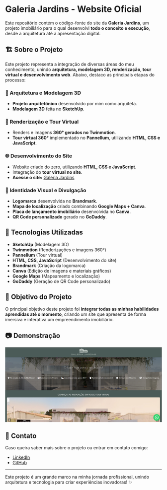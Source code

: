 # Galeria Jardins - Website Oficial

Este repositório contém o código-fonte do site da **Galeria Jardins**, um projeto imobiliário para o qual desenvolvi **todo o conceito e execução**, desde a arquitetura até a apresentação digital.

## 🏗️ Sobre o Projeto

Este projeto representa a integração de diversas áreas do meu conhecimento, unindo **arquitetura, modelagem 3D, renderização, tour virtual e desenvolvimento web**. Abaixo, destaco as principais etapas do processo:

### 📐 Arquitetura e Modelagem 3D
- **Projeto arquitetônico** desenvolvido por mim como arquiteta.
- **Modelagem 3D** feita no **SketchUp**.

### 🎨 Renderização e Tour Virtual
- Renders e imagens **360° gerados no Twinmotion**.
- **Tour virtual 360°** implementado no **Pannellum**, utilizando **HTML, CSS e JavaScript**.

### 🌐 Desenvolvimento do Site
- Website criado do zero, utilizando **HTML, CSS e JavaScript**.
- Integração do **tour virtual no site**.
- **Acesse o site:** [Galeria Jardins](https://galeriajardins.com.br)

### 📌 Identidade Visual e Divulgação
- **Logomarca** desenvolvida no **Brandmark**.
- **Mapa de localização** criado combinando **Google Maps + Canva**.
- **Placa de lançamento imobiliário** desenvolvida no **Canva**.
- **QR Code personalizado** gerado no **GoDaddy**.

## 🚀 Tecnologias Utilizadas
- **SketchUp** (Modelagem 3D)
- **Twinmotion** (Renderizações e imagens 360°)
- **Pannellum** (Tour virtual)
- **HTML, CSS, JavaScript** (Desenvolvimento do site)
- **Brandmark** (Criação da logomarca)
- **Canva** (Edição de imagens e materiais gráficos)
- **Google Maps** (Mapeamento e localização)
- **GoDaddy** (Geração de QR Code personalizado)

## 🎯 Objetivo do Projeto
O principal objetivo deste projeto foi **integrar todas as minhas habilidades aprendidas até o momento**, criando um site que apresenta de forma imersiva e interativa um empreendimento imobiliário.

## 📷 Demonstração
![Galeria Jardins](printsite.png)

## 📩 Contato
Caso queira saber mais sobre o projeto ou entrar em contato comigo:
- [LinkedIn](https://www.linkedin.com/in/laranegreiros/)  
- [GitHub](https://github.com/larangrs)  

---
Este projeto é um grande marco na minha jornada profissional, unindo arquitetura e tecnologia para criar experiências inovadoras! ✨

